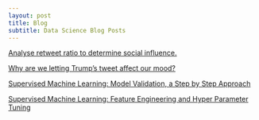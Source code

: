 ```yaml
---
layout: post
title: Blog
subtitle: Data Science Blog Posts
---
```


[Analyse retweet ratio to determine social influence.](https://towardsdatascience.com/analyse-retweet-ratio-to-determine-social-influence-d83bda0559d)

[Why are we letting Trump’s tweet affect our mood?](https://towardsdatascience.com/why-are-we-letting-trumps-tweet-affect-our-mood-7f9baafae3a7)

[Supervised Machine Learning: Model Validation, a Step by Step Approach](https://towardsdatascience.com/supervised-machine-learning-model-validation-a-step-by-step-approach-771109ae0253)

[Supervised Machine Learning: Feature Engineering and Hyper Parameter Tuning](https://towardsdatascience.com/supervised-machine-learning-feature-engineering-and-hyper-parameter-tuning-a3da583dd7b9)
